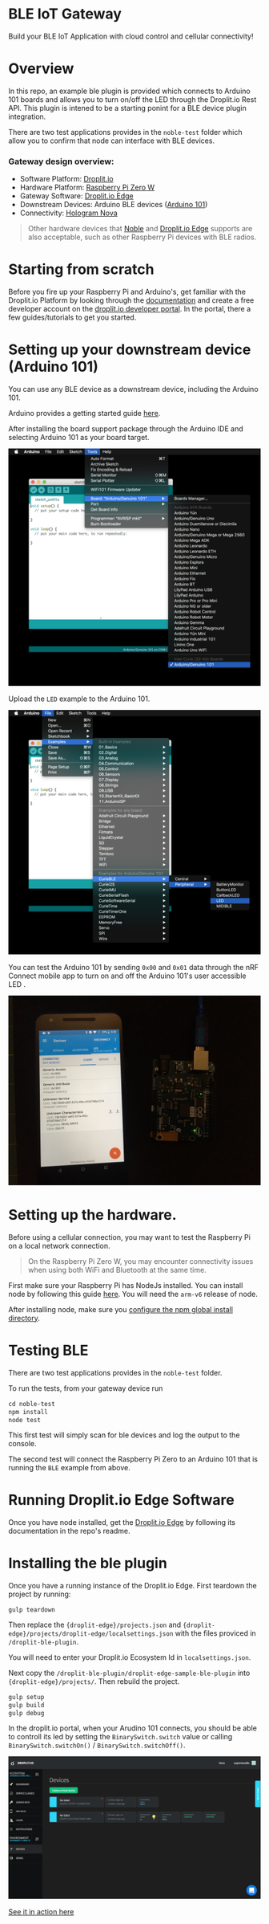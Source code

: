 # BLE IoT Gateway

Build your BLE IoT Application with cloud control and cellular connectivity!

# Overview

In this repo, an example ble plugin is provided which connects to Arduino 101 boards and allows you to turn on/off the LED through the Droplit.io Rest API. This plugin is intened to be a starting ponint for a BLE device plugin integration.

There are two test applications provides in the `noble-test` folder which allow you to confirm that node can interface with BLE devices.

### Gateway design overview:
* Software Platform: [Droplit.io](https://docs.droplit.io/)
* Hardware Platform: [Raspberry Pi Zero W](https://www.raspberrypi.org/products/raspberry-pi-zero-w/)
* Gateway Software: [Droplit.io Edge](https://github.com/droplit/droplit.io-edge)
* Downstream Devices: Arduino BLE devices ([Arduino 101](https://store.arduino.cc/usa/arduino-101))
* Connectivity: [Hologram Nova](https://store.arduino.cc/usa/arduino-101)
> Other hardware devices that [Noble](https://github.com/sandeepmistry/noble) and [Droplit.io Edge](https://github.com/droplit/droplit.io-edge) supports are also acceptable, such as other Raspberry Pi devices with BLE radios. 

# Starting from scratch

Before you fire up your Raspberry Pi and Arduino's, get familiar with the Droplit.io Platform by looking through the [documentation](https://docs.droplit.io/) and create a free developer account on the [droplit.io developer portal](https://portal.droplit.io). In the portal, there a few guides/tutorials to get you started.

# Setting up your downstream device (Arduino 101)

You can use any BLE device as a downstream device, including the Arduino 101.

Arduino provides a getting started guide [here](https://www.arduino.cc/en/Guide/Arduino101).

After installing the board support package through the Arduino IDE and selecting Arduino 101 as your board target.

![101 select](/images/101select.png)

Upload the `LED` example to the Arduino 101.

![101 test](/images/101sketch.png)

You can test the Arduino 101 by sending `0x00` and `0x01` data through the nRF Connect mobile app to turn on and off the Arduino 101's user accessible LED .

![nrf connect](/images/nrfconnect.jpg)

# Setting up the hardware.

Before using a cellular connection, you may want to test the Raspberry Pi on a local network connection.
> On the Raspberry Pi Zero W, you may encounter connectivity issues when using both WiFi and Bluetooth at the same time.

First make sure your Raspberry Pi has NodeJs installed. You can install node by following this guide [here](https://docs.droplit.io/docs/install-nodejs-on-linux). You will need the `arm-v6` release of node.

After installing node, make sure you [configure the npm global install directory](https://docs.droplit.io/docs/install-nodejs-on-linux#installing-node-modules-globally-linux-desktop-emb).

# Testing BLE
There are two test applications provides in the `noble-test` folder.

To run the tests, from your gateway device run
```
cd noble-test
npm install
node test
```

This first test will simply scan for ble devices and log the output to the console.

The second test will connect the Raspberry Pi Zero to an Arduino 101 that is running the `BLE` example from above.

# Running Droplit.io Edge Software

Once you have node installed, get the [Droplit.io Edge](https://github.com/droplit/droplit.io-edge) by following its documentation in the repo's readme.

# Installing the ble plugin

Once you have a running instance of the Droplit.io Edge. First teardown the project by running:

```
gulp teardown
```

Then replace the `{droplit-edge}/projects.json` and `{droplit-edge}/projects/droplit-edge/localsettings.json` with the files proviced in `/droplit-ble-plugin`.

You will need to enter your Droplit.io Ecosystem Id in `localsettings.json`.

Next copy the `/droplit-ble-plugin/droplit-edge-sample-ble-plugin` into `{droplit-edge}/projects/`. Then rebuild the project.

```
gulp setup
gulp build
gulp debug
```

In the droplit.io portal, when your Arudino 101 connects, you should be able to controll its led by setting the `BinarySwitch.switch` value or calling `BinarySwitch.switchOn()` / `BinarySwitch.switchOff()`.

![portal](/images/portal.png)

[See it in action here](https://youtu.be/E2czFbtm1LA)
